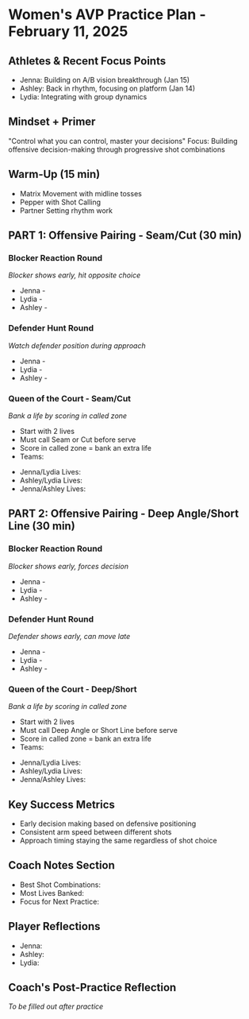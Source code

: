 # Women's AVP Practice Plan - February 11, 2025

## Athletes & Recent Focus Points
- Jenna: Building on A/B vision breakthrough (Jan 15)
- Ashley: Back in rhythm, focusing on platform (Jan 14)
- Lydia: Integrating with group dynamics

## Mindset + Primer
"Control what you can control, master your decisions"
Focus: Building offensive decision-making through progressive shot combinations

## Warm-Up (15 min)
- Matrix Movement with midline tosses
- Pepper with Shot Calling
- Partner Setting rhythm work

## PART 1: Offensive Pairing - Seam/Cut (30 min)

### Blocker Reaction Round
*Blocker shows early, hit opposite choice*
* Jenna - 
* Lydia - 
* Ashley - 

### Defender Hunt Round
*Watch defender position during approach*
* Jenna - 
* Lydia - 
* Ashley - 

### Queen of the Court - Seam/Cut
*Bank a life by scoring in called zone*
- Start with 2 lives
- Must call Seam or Cut before serve
- Score in called zone = bank an extra life
- Teams:
* Jenna/Lydia Lives: 
* Ashley/Lydia Lives: 
* Jenna/Ashley Lives: 

## PART 2: Offensive Pairing - Deep Angle/Short Line (30 min)

### Blocker Reaction Round
*Blocker shows early, forces decision*
* Jenna - 
* Lydia - 
* Ashley - 

### Defender Hunt Round
*Defender shows early, can move late*
* Jenna - 
* Lydia - 
* Ashley - 

### Queen of the Court - Deep/Short
*Bank a life by scoring in called zone*
- Start with 2 lives
- Must call Deep Angle or Short Line before serve
- Score in called zone = bank an extra life
- Teams:
* Jenna/Lydia Lives: 
* Ashley/Lydia Lives: 
* Jenna/Ashley Lives: 

## Key Success Metrics
- Early decision making based on defensive positioning
- Consistent arm speed between different shots
- Approach timing staying the same regardless of shot choice

## Coach Notes Section
* Best Shot Combinations:
* Most Lives Banked:
* Focus for Next Practice:

## Player Reflections
* Jenna:
* Ashley:
* Lydia:

## Coach's Post-Practice Reflection
*To be filled out after practice*